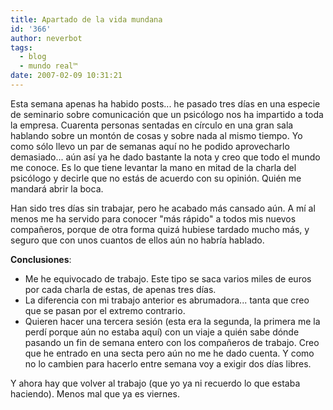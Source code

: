 ```yaml
---
title: Apartado de la vida mundana
id: '366'
author: neverbot
tags:
  - blog
  - mundo real™
date: 2007-02-09 10:31:21
---
```


Esta semana apenas ha habido posts... he pasado tres días en una especie de seminario sobre comunicación que un psicólogo nos ha impartido a toda la empresa. Cuarenta personas sentadas en círculo en una gran sala hablando sobre un montón de cosas y sobre nada al mismo tiempo. Yo como sólo llevo un par de semanas aquí no he podido aprovecharlo demasiado... aún así ya he dado bastante la nota y creo que todo el mundo me conoce. Es lo que tiene levantar la mano en mitad de la charla del psicólogo y decirle que no estás de acuerdo con su opinión. Quién me mandará abrir la boca.

Han sido tres días sin trabajar, pero he acabado más cansado aún. A mí al menos me ha servido para conocer "más rápido" a todos mis nuevos compañeros, porque de otra forma quizá hubiese tardado mucho más, y seguro que con unos cuantos de ellos aún no habría hablado.

**Conclusiones**:

* Me he equivocado de trabajo. Este tipo se saca varios miles de euros por cada charla de estas, de apenas tres días.
* La diferencia con mi trabajo anterior es abrumadora... tanta que creo que se pasan por el extremo contrario.
* Quieren hacer una tercera sesión (esta era la segunda, la primera me la perdí porque aún no estaba aquí) con un viaje a quién sabe dónde pasando un fin de semana entero con los compañeros de trabajo. Creo que he entrado en una secta pero aún no me he dado cuenta. Y como no lo cambien para hacerlo entre semana voy a exigir dos días libres.

Y ahora hay que volver al trabajo (que yo ya ni recuerdo lo que estaba haciendo). Menos mal que ya es viernes.
